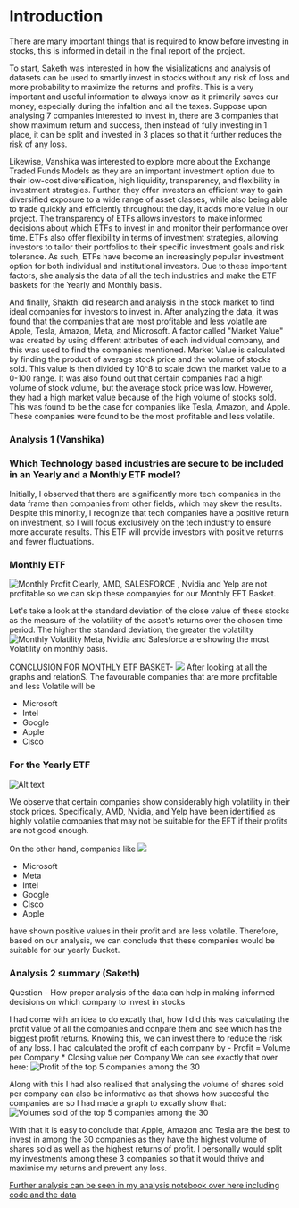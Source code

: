 # Introduction 

There are many important things that is required to know before investing in stocks, this is informed in detail in the final report of the project. 

To start, Saketh was interested in how the visializations and analysis of datasets can be used to smartly invest in stocks without any risk of loss and more probability to maximize the returns and profits. This is a very important and useful information to always know as it primarily saves our money, especially during the infaltion and all the taxes. Suppose upon analysing 7 companies interested to invest in, there are 3 companies that show maximum return and success, then instead of fully investing in 1 place, it can be split and invested in 3 places so that it further reduces the risk of any loss.  

Likewise, Vanshika was interested to explore more about the Exchange Traded Funds  Models as they are an important investment option due to their low-cost diversification, high liquidity, transparency, and flexibility in investment strategies. Further, they offer investors an efficient way to gain diversified exposure to a wide range of asset classes, while also being able to trade quickly and efficiently throughout the day, it adds more value in our project. The transparency of ETFs allows investors to make informed decisions about which ETFs to invest in and monitor their performance over time. ETFs also offer flexibility in terms of investment strategies, allowing investors to tailor their portfolios to their specific investment goals and risk tolerance. As such, ETFs have become an increasingly popular investment option for both individual and institutional investors. Due to these important factors, she analysis the data of all the tech industries and make the ETF baskets for the Yearly and Monthly basis.

And finally, Shakthi did research and analysis in the stock market to find ideal companies for investors to invest in. After analyzing the data, it was found that the companies that are most profitable and less volatile are Apple, Tesla, Amazon, Meta, and Microsoft. A factor called "Market Value" was created by using different attributes of each individual company, and this was used to find the companies mentioned. Market Value is calculated by finding the product of average stock price and the volume of stocks sold. This value is then divided by 10^8 to scale down the market value to a 0-100 range. It was also found out that certain companies had a high volume of stock volume, but the average stock price was low. However, they had a high market value because of the high volume of stocks sold. This was found to be the case for companies like Tesla, Amazon, and Apple. These companies were found to be the most profitable and less volatile.



### Analysis 1 (Vanshika)

### Which Technology based industries are secure to be included in an Yearly and a Monthly ETF model?

Initially, I observed that there are significantly more tech companies in the data frame than companies from other fields, which may skew the results. Despite this minority, I recognize that tech companies have a positive return on investment, 
so I will focus exclusively on the tech industry to ensure more accurate results. This ETF will provide investors with positive returns and fewer fluctuations. 
### Monthly ETF
![Monthly Profit](images/Screenshot%202023-04-10%20201927.png)
Clearly, AMD, SALESFORCE , Nvidia and Yelp are not profitable so we can skip these companyies for our Monthly EFT Basket.

Let's take a look at the  standard deviation of the close value of these stocks as the measure of the volatility of the asset's returns over the chosen time period. The higher the standard deviation, the greater the volatility
![Monthly Volatility](images/A1a.png)
Meta, Nvidia and Salesforce are showing the most Volatility on monthly basis. 

CONCLUSION FOR MONTHLY ETF BASKET-
![](https://tse4.mm.bing.net/th?id=OIP.0IkVQ7FUR0vFqbYE-PNYFgHaE8&pid=Api&P=0)
After looking at all the graphs and relationS. The favourable companies that are more profitable and less Volatile will be

- Microsoft
- Intel
- Google
- Apple
- Cisco


### For the Yearly ETF

![Alt text](images/Screenshot%202023-04-10%20201950.png)

We observe that certain companies show considerably high volatility in their stock prices. Specifically, AMD, Nvidia, and Yelp have been identified as highly volatile companies that may not be suitable for the EFT if their profits are not good enough.

On the other hand, companies like 
![](https://tse4.mm.bing.net/th?id=OIP.UmM-ZlsC_G3p6usKR95i0QHaEK&pid=Api&P=0)
- Microsoft
- Meta
- Intel
- Google
- Cisco
- Apple

have shown positive values in their profit and are less volatile. Therefore, based on our analysis, we can conclude that these companies would be suitable for our yearly Bucket.

### Analysis 2 summary (Saketh)
Question - How proper analysis of the data can help in making informed decisions on which company to invest in stocks

I had come with an idea to do excatly that, how I did this was calculating the profit value of all the companies and conpare them and see which has the biggest profit returns. Knowing this, we can invest there to reduce the risk of any loss.
I had calculated the profit of each company by - Profit = Volume per Company * Closing value per Company
We can see exactly that over here:
![Profit of the top 5 companies among the 30](images/pic1.png)

Along with this I had also realised that analysing the volume of shares sold per company can also be informative as that shows how succesful the companies are so I had made a graph to excatly show that:
![Volumes sold of the top 5 companies among the 30](images/pic2.png)

With that it is easy to conclude that Apple, Amazon and Tesla are the best to invest in among the 30 companies as they have the highest volume of shares sold as well as the highest returns of profit.
I personally would split my investments among these 3 companies so that it would thrive and maximise my returns and prevent any loss.

[Further analysis can be seen in my analysis notebook over here including code and the data](../analysis/analysis2.ipynb)







